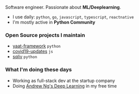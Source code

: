Software engineer. Passionate about **ML/Deeplearning**.

- I use daily: `python`, `go`, `javascript`, `typescript`, `reactnative`
- I'm mostly active in **Python Community**

### Open Source projects I maintain

- [yaat-framework](https://github.com/yaat-project/yaat) `python`
- [covid19-updates](https://github.com/the-robot/covid19-updates) `js`
- [sqliv](https://github.com/the-robot/sqliv) `python`

### What I'm doing these days

- Working as full-stack dev at the startup company
- Doing [Andrew Ng's Deep Learning](https://github.com/the-robot/deeplearning) in my free time
